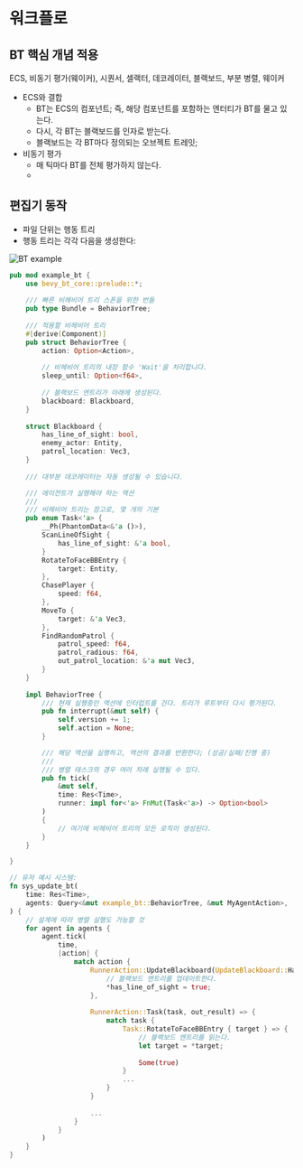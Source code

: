 # 워크플로

## BT 핵심 개념 적용

ECS, 비동기 평가(웨이커), 시퀀서, 셀랙터, 데코레이터, 블랙보드, 부분 병렬, 웨이커

- ECS와 결합
  - BT는 ECS의 컴포넌트; 즉, 해당 컴포넌트를 포함하는 엔터티가 BT를 물고 있는다.
  - 다시, 각 BT는 블랙보드를 인자로 받는다.
  - 블랙보드는 각 BT마다 정의되는 오브젝트 트레잇; 
- 비동기 평가
  - 매 틱마다 BT를 전체 평가하지 않는다.
  - 


## 편집기 동작

- 파일 단위는 행동 트리
- 행동 트리는 각각 다음을 생성한다:

![BT example](https://docs.unrealengine.com/5.0/Images/making-interactive-experiences/artificial-intelligence/behavior-trees/behavior-tree-overview/behavior-tree-overview-intro.webp)
	
```rust
pub mod example_bt {
	use bevy_bt_core::prelude::*;
	
	/// 빠른 비헤비어 트리 스폰을 위한 번들
	pub type Bundle = BehaviorTree;
	
	/// 적용할 비헤비어 트리
	#[derive(Component)]
	pub struct BehaviorTree {
		action: Option<Action>,
		
		// 비헤비어 트리의 내장 함수 'Wait'을 처리합니다.
		sleep_until: Option<f64>,
		
		// 블랙보드 엔트리가 아래에 생성된다.
		blackboard: Blackboard,
	}
	
	struct Blackboard {
		has_line_of_sight: bool,
		enemy_actor: Entity,
		patrol_location: Vec3,
	}
	
	/// 대부분 데코레이터는 자동 생성될 수 있습니다.

	/// 에이전트가 실행해야 하는 액션
	/// 
	/// 비헤비어 트리는 참고로, 몇 개의 기본 
	pub enum Task<'a> {
		__Ph(PhantomData<&'a ()>),
		ScanLineOfSight {
			has_line_of_sight: &'a bool,
		}
		RotateToFaceBBEntry {
			target: Entity,
		},
		ChasePlayer {
			speed: f64,
		},
		MoveTo {
			target: &'a Vec3,
		},
		FindRandomPatrol {
			patrol_speed: f64,
			patrol_radious: f64,
			out_patrol_location: &'a mut Vec3,
		}
	}
	
	impl BehaviorTree {
		/// 현재 실행중인 액션에 인터럽트를 건다. 트리가 루트부터 다시 평가된다.
		pub fn interrupt(&mut self) {
			self.version += 1;
			self.action = None;
		}

		/// 해당 액션을 실행하고, 액션의 결과를 반환한다; (성공/실패/진행 중)
		/// 
		/// 병렬 태스크의 경우 여러 차례 실행될 수 있다.
		pub fn tick(
			&mut self, 
			time: Res<Time>, 
			runner: impl for<'a> FnMut(Task<'a>) -> Option<bool>
		) 
		{
			// 여기에 비헤비어 트리의 모든 로직이 생성된다.
		}
	}

}

// 유저 예시 시스템:
fn sys_update_bt(
	time: Res<Time>,
	agents: Query<&mut example_bt::BehaviorTree, &mut MyAgentAction>,
) {
	// 설계에 따라 병렬 실행도 가능할 것
	for agent in agents {
		agent.tick(
			time,
			|action| {
				match action {
					RunnerAction::UpdateBlackboard(UpdateBlackboard::HasLineOfSight(has_line_of_sight)) => {
						// 블랙보드 엔트리를 업데이트한다.
						*has_line_of_sight = true;
					},
					
					RunnerAction::Task(task, out_result) => {
						match task {
							Task::RotateToFaceBBEntry { target } => {
								// 블랙보드 엔트리를 읽는다.
								let target = *target;
								
								Some(true)
							}
							...
						}
					}
					
					...
				}
			}
		)
	}
}


```